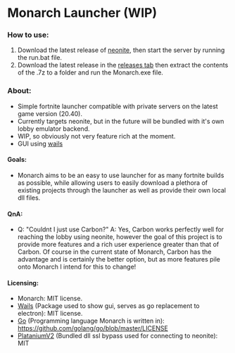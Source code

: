 # Monarch Launcher (WIP)

### How to use:
1. Download the latest release of [neonite](https://github.com/NeoniteDev/NeoniteV2), then start the server by running the run.bat file.
2. Download the latest release in the [releases tab](https://github.com/fortmods/Monarch/releases) then extract the contents of the .7z to a folder and run the Monarch.exe file.

### About:
- Simple fortnite launcher compatible with private servers on the latest game version (20.40).
- Currently targets neonite, but in the future will be bundled with it's own lobby emulator backend.
- WIP, so obviously not very feature rich at the moment.
- GUI using [wails](https://wails.io)

#### Goals:
- Monarch aims to be an easy to use launcher for as many fortnite builds as possible, while allowing users to easily download a plethora of existing projects through the launcher as well as provide their own local dll files.

#### QnA:
- Q: "Couldnt I just use Carbon?" A: Yes, Carbon works perfectly well for reaching the lobby using neonite, however the goal of this project is to provide more features and a rich user experience greater than that of Carbon. Of course in the current state of Monarch, Carbon has the advantage and is certainly the better option, but as more features pile onto Monarch I intend for this to change!

#### Licensing:
- Monarch: MIT license.
- [Wails](https://github.com/wailsapp/wails) (Package used to show gui, serves as go replacement to electron): MIT license.
- [Go](https://github.com/golang/go) (Programming language Monarch is written in): https://github.com/golang/go/blob/master/LICENSE
- [PlataniumV2](https://github.com/fortnitemodding/plataniumv2) (Bundled dll ssl bypass used for connecting to neonite): MIT
